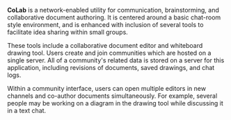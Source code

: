 **CoLab** is a network-enabled utility for communication, brainstorming, and collaborative document authoring. It is centered around a basic chat-room style environment, and is enhanced with inclusion of several tools to facilitate idea sharing within small groups.

These tools include a collaborative document editor and whiteboard drawing tool.
Users create and join communities which are hosted on a single server.  All of a community's related data is stored on a server for this application, including revisions of documents, saved drawings, and chat logs.

Within a community interface, users can open multiple editors in new channels and co-author documents simultaneously.  For example, several people may be working on a diagram in the drawing tool while discussing it in a text chat.